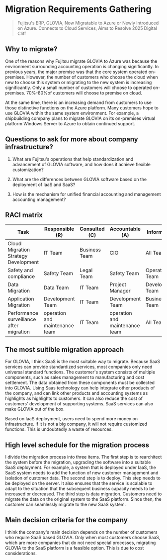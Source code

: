 # **Migration Requirements Gathering**

> Fujitsu's ERP, GLOVIA, Now Migratable to Azure or Newly Introduced on Azure. Connects to Cloud Services, Aims to Resolve 2025 Digital Cliff

## Why to migrate? 

One of the reasons why Fujitsu migrate GLOVIA to Azure was because the environment surrounding accounting operation is changing significantly. In previous years, the major premise was that the core system operated on-premises. However, the number of customers who choose the cloud when new to choose this system or migrating to the new system is increasing significantly. Only a small number of customers will choose to operated on-premises. 70%-80%of customers will choose to premise on cloud.

At the same time, there is an increasing demand from customers to use those distinctive functions on the Azure platform. Many customers hope to use GLOVIA within the same system environment. For example, a shipbuilding company plans to migrate GLOVIA on its on-premises virtual   platform Windows Server to Azure to obtain continued support.

## Questions to ask for more about company infrastructure? 

1. What are Fujitsu's operations that help standardization and advancement of GLOVIA software, and how does it achieve flexible customization?

2. What are the differences between GLOVIA software based on the deployment of IaaS and SaaS?

3. How is the mechanism for unified financial accounting and management accounting management?

## RACI matrix 

| Task                                     | **Responsible** (R)            | **Consulted** (C) | **Accountable** (A)            | **Informed** (I) |
| ---------------------------------------- | ------------------------------ | ----------------- | ------------------------------ | ---------------- |
| Cloud Migration Strategy Development     | IT Team                        | Business Team     | CIO                            | All Teams        |
| Safety and compliance                    | Safety Team                    | Legal Team        | Safety Team                    | Operation Team   |
| Data Migration                           | Data Team                      | IT Team           | Project Manager                | Development Team |
| Application Migration                    | Development Team               | IT Team           | Development Team               | Business Team    |
| Performance surveillance after migration | operation and maintenance team | IT Team           | operation and maintenance team | All Teams        |

## The most suitible migration approach

For GLOVIA, I think SaaS is the most suitable way to migrate. Because SaaS services can provide standardized services, most companies only need universal standard functions. The customer's system consists of multiple components, such as sales management to manufacturing and cost settlement. The data obtained from these components must be collected into GLOVIA. Using Saas technology can help integrate other products of the company, and can link other products and accounting systems as highlights as highlights to customers. It can also reduce the cost of customers' development of supporting systems. SaaS services can also make GLOVIA out of the box.

Based on IaaS deployment, users need to spend more money on infrastructure. If it is not a big company, it will not require customized functions. This is undoubtedly a waste of resources.

## High level schedule for the migration process

I divide the migration process into three items. The first step is to rearchitect the system before the migration, upgrading the software into a suitable SaaS deployment. For example, a system that is deployed under IaaS, the SaaS system needs to add the function of new customer management and isolation of customer data. The second step is to deploy. This step needs to be deployed on the server. It also ensures that the service is scalable to adapt to the situation that the subsequent business capacity needs to be increased or decreased. The third step is data migration. Customers need to migrate the data on the original system to the SaaS platform. Since then, the customer can seamlessly migrate to the new SaaS system.

## Main decision criteria for the company

I think the company's main decision depends on the number of customers who require SaaS based GLOVIA. Only when most customers choose SaaS, which are more companies that do not need special processes, migrating GLOVIA to the SaaS platform is a feasible option. This is due to cost considerations.